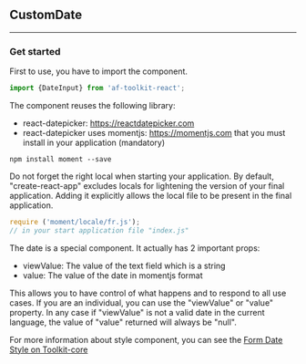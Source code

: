 ## CustomDate
* * *

### Get started
First to use, you have to import the component.

```js
import {DateInput} from 'af-toolkit-react';
```

The component reuses the following library:
- react-datepicker: https://reactdatepicker.com
- react-datepicker uses momentjs: https://momentjs.com that you must install in your application (mandatory)

```
npm install moment --save
```

Do not forget the right local when starting your application. By default, "create-react-app" excludes locals ​​for lightening the version of your final application. Adding it explicitly allows the local file to be present in the final application.

```js
require ('moment/locale/fr.js');
// in your start application file "index.js"
```

The date is a special component. It actually has 2 important props:
- viewValue: The value of the text field which is a string
- value: The value of the date in momentjs format

This allows you to have control of what happens and to respond to all use cases. If you are an individual, you can use the "viewValue" or "value" property. In any case if "viewValue" is not a valid date in the current language, the value of "value" returned will always be "null".

For more information about style component, you can see the [Form Date Style on Toolkit-core ](http://toolkit-intranet-axa.azurewebsites.net/#/form)
